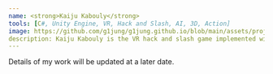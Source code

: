 ```yaml
---
name: <strong>Kaiju Kabouly</strong> 
tools: [C#, Unity Engine, VR, Hack and Slash, AI, 3D, Action]
image: https://github.com/g1jung/g1jung.github.io/blob/main/assets/project/Starfish%20SWAT%20Team/SST_title.PNG?raw=true
description: Kaiju Kabouly is the VR hack and slash game implemented with Unity Engine. It was done by 2 programmers and 2 designers and I worked for game AI in this project.
---
```

Details of my work will be updated at a later date.